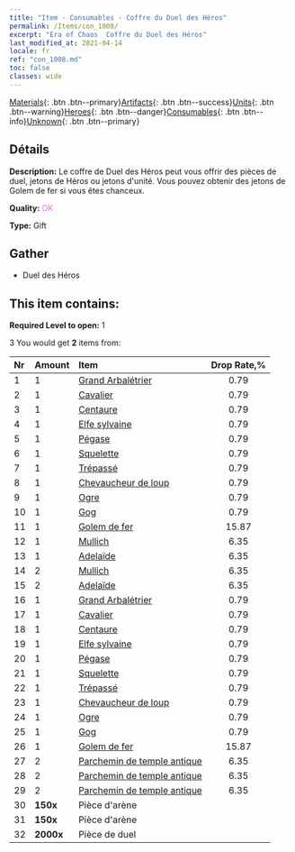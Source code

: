 ```yaml
---
title: "Item - Consumables - Coffre du Duel des Héros"
permalink: /Items/con_1008/
excerpt: "Era of Chaos  Coffre du Duel des Héros"
last_modified_at: 2021-04-14
locale: fr
ref: "con_1008.md"
toc: false
classes: wide
---
```

 [Materials](/fr/Items/){: .btn .btn--primary}[Artifacts](/fr/Items/Artifacts/){: .btn .btn--success}[Units](/fr/Items/Units/){: .btn .btn--warning}[Heroes](/fr/Items/Heroes/){: .btn .btn--danger}[Consumables](/fr/Items/Consumables/){: .btn .btn--info}[Unknown](/fr/Items/Unknown/){: .btn .btn--primary}

## Détails
 **Description:** Le coffre de Duel des Héros peut vous offrir des pièces de duel, jetons de Héros ou jetons d'unité. Vous pouvez obtenir des jetons de Golem de fer si vous êtes chanceux.

 **Quality:** <span style="color: #DA70D6">OK</span>

 **Type:** Gift

## Gather

*    Duel des Héros 

## This item contains:

 **Required Level to open:** 1

 3 You would get **2** items  from:

  | Nr | Amount |     Item    | Drop Rate,% |
  |:---|:-------|:------------|:---------:|
  | 1 | 1 | [Grand Arbalétrier](/fr/Items/unt_191/) | 0.79 | 
  | 2 | 1 | [Cavalier ](/fr/Items/unt_195/) | 0.79 | 
  | 3 | 1 | [Centaure](/fr/Items/unt_199/) | 0.79 | 
  | 4 | 1 | [Elfe sylvaine](/fr/Items/unt_201/) | 0.79 | 
  | 5 | 1 | [Pégase](/fr/Items/unt_202/) | 0.79 | 
  | 6 | 1 | [Squelette](/fr/Items/unt_208/) | 0.79 | 
  | 7 | 1 | [Trépassé](/fr/Items/unt_209/) | 0.79 | 
  | 8 | 1 | [Chevaucheur de loup](/fr/Items/unt_218/) | 0.79 | 
  | 9 | 1 | [Ogre](/fr/Items/unt_220/) | 0.79 | 
  | 10 | 1 | [Gog](/fr/Items/unt_227/) | 0.79 | 
  | 11 | 1 | [Golem de fer](/fr/Items/unt_237/) | 15.87 | 
  | 12 | 1 | [Mullich](/fr/Items/her_360/) | 6.35 | 
  | 13 | 1 | [Adelaïde](/fr/Items/her_359/) | 6.35 | 
  | 14 | 2 | [Mullich](/fr/Items/her_360/) | 6.35 | 
  | 15 | 2 | [Adelaïde](/fr/Items/her_359/) | 6.35 | 
  | 16 | 1 | [Grand Arbalétrier](/fr/Items/unt_191/) | 0.79 | 
  | 17 | 1 | [Cavalier ](/fr/Items/unt_195/) | 0.79 | 
  | 18 | 1 | [Centaure](/fr/Items/unt_199/) | 0.79 | 
  | 19 | 1 | [Elfe sylvaine](/fr/Items/unt_201/) | 0.79 | 
  | 20 | 1 | [Pégase](/fr/Items/unt_202/) | 0.79 | 
  | 21 | 1 | [Squelette](/fr/Items/unt_208/) | 0.79 | 
  | 22 | 1 | [Trépassé](/fr/Items/unt_209/) | 0.79 | 
  | 23 | 1 | [Chevaucheur de loup](/fr/Items/unt_218/) | 0.79 | 
  | 24 | 1 | [Ogre](/fr/Items/unt_220/) | 0.79 | 
  | 25 | 1 | [Gog](/fr/Items/unt_227/) | 0.79 | 
  | 26 | 1 | [Golem de fer](/fr/Items/unt_237/) | 15.87 | 
  | 27 | 2 | [Parchemin de temple antique](/fr/Items/con_697/) | 6.35 | 
  | 28 | 2 | [Parchemin de temple antique](/fr/Items/con_697/) | 6.35 | 
  | 29 | 2 | [Parchemin de temple antique](/fr/Items/con_697/) | 6.35 | 
  | 30 |  **150x** | Pièce d'arène |  | 3.97 | 
  | 31 |  **150x** | Pièce d'arène |  | 3.97 | 
  | 32 |  **2000x** | Pièce de duel |  | 0 | 
